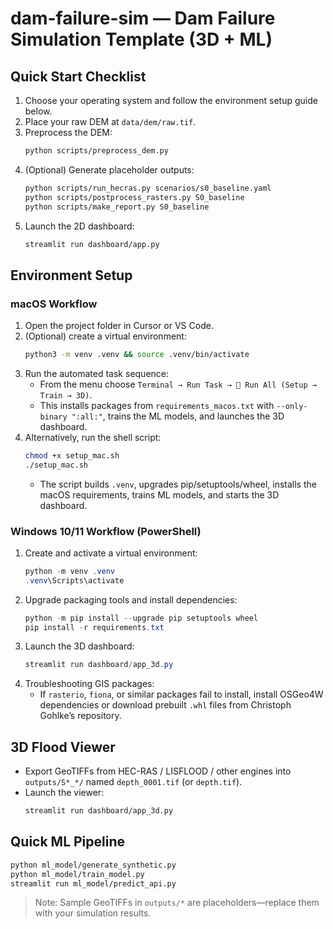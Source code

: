 # dam-failure-sim — Dam Failure Simulation Template (3D + ML)

## Quick Start Checklist
1. Choose your operating system and follow the environment setup guide below.
2. Place your raw DEM at `data/dem/raw.tif`.
3. Preprocess the DEM:
   ```bash
   python scripts/preprocess_dem.py
   ```
4. (Optional) Generate placeholder outputs:
   ```bash
   python scripts/run_hecras.py scenarios/s0_baseline.yaml
   python scripts/postprocess_rasters.py S0_baseline
   python scripts/make_report.py S0_baseline
   ```
5. Launch the 2D dashboard:
   ```bash
   streamlit run dashboard/app.py
   ```

## Environment Setup

### macOS Workflow
1. Open the project folder in Cursor or VS Code.
2. (Optional) create a virtual environment:
   ```bash
   python3 -m venv .venv && source .venv/bin/activate
   ```
3. Run the automated task sequence:
   - From the menu choose `Terminal → Run Task → 🚀 Run All (Setup → Train → 3D)`.
   - This installs packages from `requirements_macos.txt` with `--only-binary ":all:"`, trains the ML models, and launches the 3D dashboard.
4. Alternatively, run the shell script:
   ```bash
   chmod +x setup_mac.sh
   ./setup_mac.sh
   ```
   - The script builds `.venv`, upgrades pip/setuptools/wheel, installs the macOS requirements, trains ML models, and starts the 3D dashboard.

### Windows 10/11 Workflow (PowerShell)
1. Create and activate a virtual environment:
   ```powershell
   python -m venv .venv
   .venv\Scripts\activate
   ```
2. Upgrade packaging tools and install dependencies:
   ```powershell
   python -m pip install --upgrade pip setuptools wheel
   pip install -r requirements.txt
   ```
3. Launch the 3D dashboard:
   ```powershell
   streamlit run dashboard/app_3d.py
   ```
4. Troubleshooting GIS packages:
   - If `rasterio`, `fiona`, or similar packages fail to install, install OSGeo4W dependencies or download prebuilt `.whl` files from Christoph Gohlke’s repository.

## 3D Flood Viewer
- Export GeoTIFFs from HEC-RAS / LISFLOOD / other engines into `outputs/S*_*/` named `depth_0001.tif` (or `depth.tif`).
- Launch the viewer:
  ```bash
  streamlit run dashboard/app_3d.py
  ```

## Quick ML Pipeline
```bash
python ml_model/generate_synthetic.py
python ml_model/train_model.py
streamlit run ml_model/predict_api.py
```

> Note: Sample GeoTIFFs in `outputs/*` are placeholders—replace them with your simulation results.
